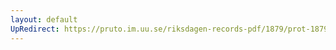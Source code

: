 ```yaml
---
layout: default
UpRedirect: https://pruto.im.uu.se/riksdagen-records-pdf/1879/prot-1879--ak--039/prot-1879--ak--039_002.pdf
---
```

